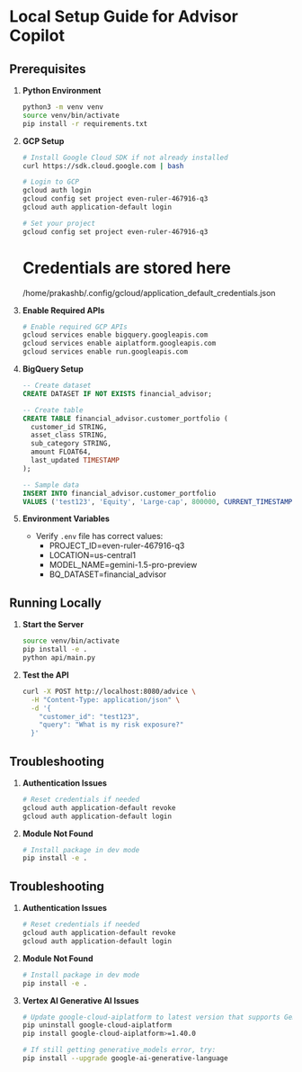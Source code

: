 # Local Setup Guide for Advisor Copilot

## Prerequisites

1. **Python Environment**
   ```bash
   python3 -m venv venv
   source venv/bin/activate
   pip install -r requirements.txt
   ```

2. **GCP Setup**
   ```bash
   # Install Google Cloud SDK if not already installed
   curl https://sdk.cloud.google.com | bash
   
   # Login to GCP
   gcloud auth login
   gcloud config set project even-ruler-467916-q3
   gcloud auth application-default login
   
   # Set your project
   gcloud config set project even-ruler-467916-q3
   ```
   # Credentials are stored here
   /home/prakashb/.config/gcloud/application_default_credentials.json

3. **Enable Required APIs**
   ```bash
   # Enable required GCP APIs
   gcloud services enable bigquery.googleapis.com
   gcloud services enable aiplatform.googleapis.com
   gcloud services enable run.googleapis.com
   ```

4. **BigQuery Setup**
   ```sql
   -- Create dataset
   CREATE DATASET IF NOT EXISTS financial_advisor;
   
   -- Create table
   CREATE TABLE financial_advisor.customer_portfolio (
     customer_id STRING,
     asset_class STRING,
     sub_category STRING,
     amount FLOAT64,
     last_updated TIMESTAMP
   );
   
   -- Sample data
   INSERT INTO financial_advisor.customer_portfolio
   VALUES ('test123', 'Equity', 'Large-cap', 800000, CURRENT_TIMESTAMP());
   ```

5. **Environment Variables**
   - Verify `.env` file has correct values:
     - PROJECT_ID=even-ruler-467916-q3
     - LOCATION=us-central1
     - MODEL_NAME=gemini-1.5-pro-preview
     - BQ_DATASET=financial_advisor

## Running Locally

1. **Start the Server**
   ```bash
   source venv/bin/activate
   pip install -e .
   python api/main.py
   ```

2. **Test the API**
   ```bash
   curl -X POST http://localhost:8080/advice \
     -H "Content-Type: application/json" \
     -d '{
       "customer_id": "test123",
       "query": "What is my risk exposure?"
     }'
   ```

## Troubleshooting

1. **Authentication Issues**
   ```bash
   # Reset credentials if needed
   gcloud auth application-default revoke
   gcloud auth application-default login
   ```

2. **Module Not Found**
   ```bash
   # Install package in dev mode
   pip install -e .
   ```

## Troubleshooting

1. **Authentication Issues**
   ```bash
   # Reset credentials if needed
   gcloud auth application-default revoke
   gcloud auth application-default login
   ```

2. **Module Not Found**
   ```bash
   # Install package in dev mode
   pip install -e .
   ```

3. **Vertex AI Generative AI Issues**
   ```bash
   # Update google-cloud-aiplatform to latest version that supports Gemini
   pip uninstall google-cloud-aiplatform
   pip install google-cloud-aiplatform>=1.40.0
   
   # If still getting generative_models error, try:
   pip install --upgrade google-ai-generative-language
   ```
